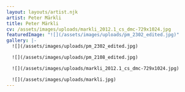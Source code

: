 ```yaml
---
layout: layouts/artist.njk
artist: Peter Märkli
title: Peter Märkli
cv: /assets/images/uploads/markli_2012.1_cs_dmc-729x1024.jpg
featuredImage: "![](/assets/images/uploads/pm_2302_edited.jpg)"
gallery: |-
  ![](/assets/images/uploads/pm_2302_edited.jpg)

  ![](/assets/images/uploads/pm_2108_edited.jpg)

  ![](/assets/images/uploads/markli_2012.1_cs_dmc-729x1024.jpg)

  ![](/assets/images/uploads/markli.jpg)
---
```

